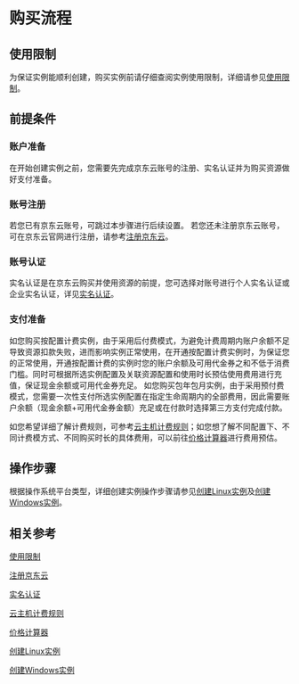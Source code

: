 # 购买流程
## 使用限制
为保证实例能顺利创建，购买实例前请仔细查阅实例使用限制，详细请参见[使用限制](../Introduction/Restrictions.md)。
## 前提条件
### 账户准备
在开始创建实例之前，您需要先完成京东云账号的注册、实名认证并为购买资源做好支付准备。
### 账号注册
若您已有京东云账号，可跳过本步骤进行后续设置。
若您还未注册京东云账号，可在京东云官网进行注册，请参考[注册京东云](https://accounts.jdcloud.com/p/regPage?source=jdcloud%26ReturnUrl=%2f%2fuc.jdcloud.com%2fpassport%2fcomplete%3freturnUrl%3d//www.jdcloud.com/)。
### 账号认证
实名认证是在京东云购买并使用资源的前提，您可选择对账号进行个人实名认证或企业实名认证，详见[实名认证](../../../User-Service/Real-Name-Verification/Real-Name-Verification.md)。
### 支付准备
如您购买按配置计费实例，由于采用后付费模式，为避免计费周期内账户余额不足导致资源扣款失败，进而影响实例正常使用，在开通按配置计费实例时，为保证您的正常使用，开通按配置计费的实例时您的账户余额及可用代金券之和不低于消费门槛。同时可根据所选实例配置及关联资源配置和使用时长预估使用费用进行充值，保证现金余额或可用代金券充足。
如您购买包年包月实例，由于采用预付费模式，您需要一次性支付所选实例配置在指定生命周期内的全部费用，因此需要账户余额（现金余额+可用代金券金额）充足或在付款时选择第三方支付完成付款。

如您希望详细了解计费规则，可参考[云主机计费规则](Billing-Overview.md)；如您想了解不同配置下、不同计费模方式、不同购买时长的具体费用，可以前往[价格计算器](https://www.jdcloud.com/calculator/calHost)进行费用预估。

## 操作步骤
根据操作系统平台类型，详细创建实例操作步骤请参见[创建Linux实例](../Getting-Start-Linux/Create-Linux-Instance.md)及[创建Windows实例](../Getting-Start-Windows/Create-Windows-Instance.md)。

## 相关参考
[使用限制](../Introduction/Restrictions.md)

[注册京东云](https://accounts.jdcloud.com/p/regPage?source=jdcloud%26ReturnUrl=%2f%2fuc.jdcloud.com%2fpassport%2fcomplete%3freturnUrl%3d//www.jdcloud.com/)

[实名认证](../../../User-Service/Real-Name-Verification/Real-Name-Verification.md)

[云主机计费规则](Billing-Overview.md)

[价格计算器](https://www.jdcloud.com/calculator/calHost)

[创建Linux实例](../Getting-Start-Linux/Create-Linux-Instance.md)

[创建Windows实例](../Getting-Start-Windows/Create-Windows-Instance.md)





 
